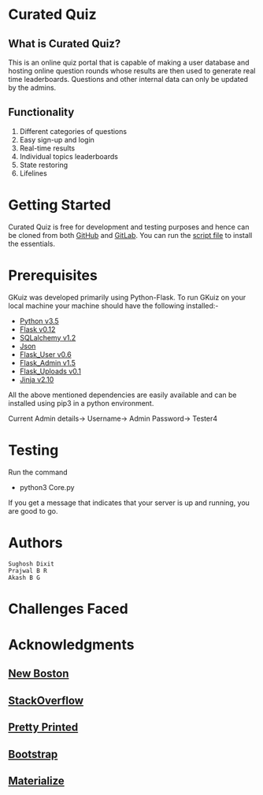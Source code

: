# Curated Quiz

## What is Curated Quiz?

This is an online quiz portal that is capable of making a user database and hosting online question rounds whose results are then used to generate real time leaderboards. Questions and other internal data can only be updated by the admins.

## Functionality

1. Different categories of questions
2. Easy sign-up and login
3. Real-time results
4. Individual topics leaderboards
5. State restoring
6. Lifelines

# Getting Started

Curated Quiz is free for development and testing purposes and hence can be cloned from both [GitHub](https://Github.com "Github's Homepage") and [GitLab](https://Gitlab.com "Gitlab's Homepage").
You can run the [script file](./script.sh) to install the essentials.

# Prerequisites

GKuiz was developed primarily using Python-Flask. To run GKuiz on your local machine your machine should have the following installed:-

- [Python v3.5](https://docs.python.org/3/)
- [Flask v0.12](http://flask.pocoo.org/docs/0.12/)
- [SQLalchemy v1.2](http://docs.sqlalchemy.org/en/latest/)
- [Json](https://docs.python.org/2/library/json.html)
- [Flask_User v0.6](http://flask-user.readthedocs.io/en/v0.6/)
- [Flask_Admin v1.5](https://flask-admin.readthedocs.io/en/latest/)
- [Flask_Uploads v0.1](https://pythonhosted.org/Flask-Uploads/)
- [Jinja v2.10](http://jinja.pocoo.org/docs/2.10/)

All the above mentioned dependencies are easily available and can be installed using pip3 in a python environment.

Current Admin details->
Username-> Admin
Password-> Tester4

# Testing

Run the command

- python3 Core.py

If you get a message that indicates that your server is up and running, you are good to go.

# Authors

    Sughosh Dixit
    Prajwal B R
    Akash B G

# Challenges Faced

# Acknowledgments

## [New Boston](https://www.youtube.com/user/thenewboston)

## [StackOverflow](https://www.stackoverflow.com)

## [Pretty Printed](https://www.youtube.com/channel/UC-QDfvrRIDB6F0bIO4I4HkQ)

## [Bootstrap](https://getbootstrap.com/)

## [Materialize](materializecss.com/)
